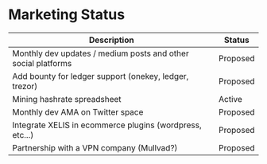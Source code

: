 # Marketing Status

| Description | Status |
|-------------|--------|
| Monthly dev updates / medium posts and other social platforms | Proposed |
| Add bounty for ledger support (onekey, ledger, trezor) | Proposed |
| Mining hashrate spreadsheet | Active |
| Monthly dev AMA on Twitter space | Proposed |
| Integrate XELIS in ecommerce plugins (wordpress, etc...) | Proposed |
| Partnership with a VPN company (Mullvad?) | Proposed |
